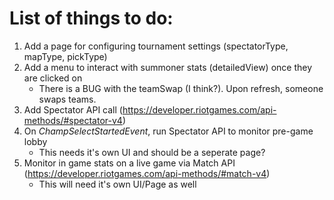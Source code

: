 # List of things to do:
1. Add a page for configuring tournament settings (spectatorType, mapType, pickType)
2. Add a menu to interact with summoner stats (detailedView) once they are clicked on
    * There is a BUG with the teamSwap (I think?). Upon refresh, someone swaps teams. 
3. Add Spectator API call (https://developer.riotgames.com/api-methods/#spectator-v4)
4. On *ChampSelectStartedEvent*, run Spectator API to monitor pre-game lobby
    * This needs it's own UI and should be a seperate page?
5. Monitor in game stats on a live game via Match API (https://developer.riotgames.com/api-methods/#match-v4)
    * This will need it's own UI/Page as well
